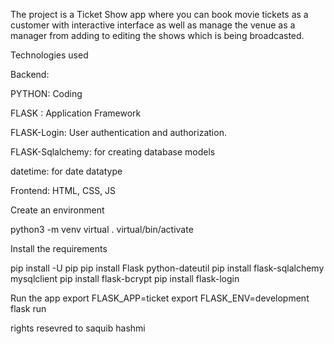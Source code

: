 The project is a Ticket Show app where you can book movie tickets as a customer with interactive interface as well as manage the venue as a manager from adding to editing the shows which is being broadcasted.

Technologies used

Backend:

PYTHON: Coding

FLASK : Application Framework

FLASK-Login: User authentication and authorization.

FLASK-Sqlalchemy: for creating database models

datetime: for date datatype

Frontend: HTML, CSS, JS




Create an environment

python3 -m venv virtual
. virtual/bin/activate


Install the requirements

pip install -U pip
pip install Flask python-dateutil
pip install flask-sqlalchemy mysqlclient
pip install flask-bcrypt
pip install flask-login

Run the app
export FLASK_APP=ticket
export FLASK_ENV=development
flask run


rights resevred to saquib hashmi
